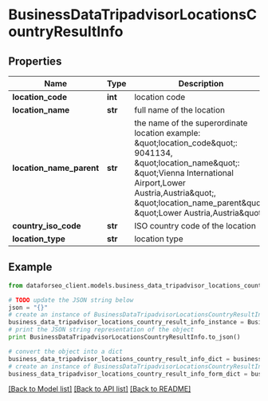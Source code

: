 # BusinessDataTripadvisorLocationsCountryResultInfo


## Properties

Name | Type | Description | Notes
------------ | ------------- | ------------- | -------------
**location_code** | **int** | location code | [optional] 
**location_name** | **str** | full name of the location | [optional] 
**location_name_parent** | **str** | the name of the superordinate location example: \&quot;location_code\&quot;: 9041134, \&quot;location_name\&quot;: \&quot;Vienna International Airport,Lower Austria,Austria\&quot;, \&quot;location_name_parent\&quot;: \&quot;Lower Austria,Austria\&quot; | [optional] 
**country_iso_code** | **str** | ISO country code of the location | [optional] 
**location_type** | **str** | location type | [optional] 

## Example

```python
from dataforseo_client.models.business_data_tripadvisor_locations_country_result_info import BusinessDataTripadvisorLocationsCountryResultInfo

# TODO update the JSON string below
json = "{}"
# create an instance of BusinessDataTripadvisorLocationsCountryResultInfo from a JSON string
business_data_tripadvisor_locations_country_result_info_instance = BusinessDataTripadvisorLocationsCountryResultInfo.from_json(json)
# print the JSON string representation of the object
print BusinessDataTripadvisorLocationsCountryResultInfo.to_json()

# convert the object into a dict
business_data_tripadvisor_locations_country_result_info_dict = business_data_tripadvisor_locations_country_result_info_instance.to_dict()
# create an instance of BusinessDataTripadvisorLocationsCountryResultInfo from a dict
business_data_tripadvisor_locations_country_result_info_form_dict = business_data_tripadvisor_locations_country_result_info.from_dict(business_data_tripadvisor_locations_country_result_info_dict)
```
[[Back to Model list]](../README.md#documentation-for-models) [[Back to API list]](../README.md#documentation-for-api-endpoints) [[Back to README]](../README.md)


